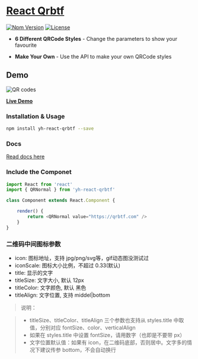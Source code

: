 # [React Qrbtf](https://github.com/CPunisher/react-qrbtf)

[![Npm Version][npm-version-image]][npm-version-url]
[![License][license-image]][license-url]

- **6 Different QRCode Styles** - Change the parameters to show your favourite 

- **Make Your Own** - Use the API to make your own QRCode styles

## Demo

![QR codes](https://github.com/ciaochaos/qrbtf/raw/master/public/img/QRcodes.jpg)

[**Live Demo**](https://qrbtf.com)

### Installation & Usage

```sh
npm install yh-react-qrbtf --save
```

### Docs

[Read docs here](https://github.com/eleven-huang/react-qrbtf.git)

### Include the Componet

```js
import React from 'react'
import { QRNormal } from 'yh-react-qrbtf'

class Component extends React.Component {

    render() {
        return <QRNormal value="https://qrbtf.com" />
    }
}
```

### 二维码中间图标参数

- icon: 图标地址，支持 jpg/png/svg等，gif动态图没测试过
- iconScale: 图标大小比例，不超过 0.33(默认)
- title: 显示的文字
- titleSize: 文字大小, 默认 12px
- titleColor: 文字颜色, 默认 黑色
- titleAlign: 文字位置, 支持 middel|bottom

> 说明：

> - titleSize、titleColor、titleAlign 三个参数也支持从 styles.title 中取值，分别对应 fontSize、color、verticalAlign
> - 如果在 styles.title 中设置 fontSize，请用数字（也即是不要带 px）
> - 文字位置默认值：如果有 icon，在二维码底部，否则居中。文字多的情况下建议传参 bottom，不会自动换行

[npm-version-image]: https://img.shields.io/npm/v/react-qrbtf
[npm-version-url]: https://www.npmjs.com/package/react-qrbtf
[license-image]: http://img.shields.io/npm/l/react-qrbtf.svg
[license-url]: LICENSE
